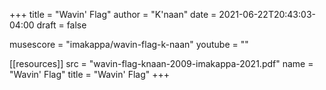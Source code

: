 +++
title = "Wavin' Flag"
author = "K'naan"
date = 2021-06-22T20:43:03-04:00
draft = false

musescore = "imakappa/wavin-flag-k-naan"
youtube = ""

[[resources]]
  src = "wavin-flag-knaan-2009-imakappa-2021.pdf"
  name = "Wavin' Flag"
  title = "Wavin' Flag"
+++